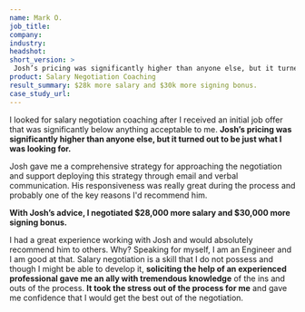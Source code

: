 ```yaml
---
name: Mark O.
job_title: 
company: 
industry: 
headshot: 
short_version: >
 Josh’s pricing was significantly higher than anyone else, but it turned out to be just what I was looking for. **With his advice, I negotiated $28,000 more salary and $30,000 more signing bonus.** His responsiveness was really great during this process and probably one of the key reasons I'd recommend him as a coach.
product: Salary Negotiation Coaching
result_summary: $28k more salary and $30k more signing bonus.
case_study_url: 
---
```


I looked for salary negotiation coaching after I received an initial job offer that was significantly below anything acceptable to me. **Josh’s pricing was significantly higher than anyone else, but it turned out to be just what I was looking for.**

Josh gave me a comprehensive strategy for approaching the negotiation and support deploying this strategy through email and verbal communication. His responsiveness was really great during the process and probably one of the key reasons I'd recommend him.

**With Josh’s advice, I negotiated $28,000 more salary and $30,000 more signing bonus.**

I had a great experience working with Josh and would absolutely recommend him to others. Why? Speaking for myself, I am an Engineer and I am good at that. Salary negotiation is a skill that I do not possess and though I might be able to develop it, **soliciting the help of an experienced professional gave me an ally with tremendous knowledge** of the ins and outs of the process. **It took the stress out of the process for me** and gave me confidence that I would get the best out of the negotiation.